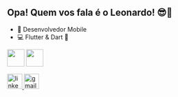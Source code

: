## Opa! Quem vos fala é o Leonardo! 😎🤙
- 📱 Desenvolvedor Mobile
- 💻 Flutter & Dart 💙


<img height="40em" src="https://cdn.jsdelivr.net/gh/devicons/devicon@latest/icons/flutter/flutter-original.svg"/> <img height="40em" src="https://cdn.jsdelivr.net/gh/devicons/devicon@latest/icons/dart/dart-original.svg"/>


<div align="left">
  <a href="https://www.linkedin.com/in/leonardo-vivo-guerreiro/" target="_blank">
    <img src="https://img.shields.io/static/v1?message=LinkedIn&logo=linkedin&label=&color=0077B5&logoColor=white&labelColor=&style=for-the-badge" height="35" alt="linkedin logo"  />
  </a>
  <a href="mailto:leonardovivo3@gmail.com" target="_blank">
    <img src="https://img.shields.io/static/v1?message=Gmail&logo=gmail&label=&color=D14836&logoColor=white&labelColor=&style=for-the-badge" height="35" alt="gmail logo"  />
  </a>
</div>
